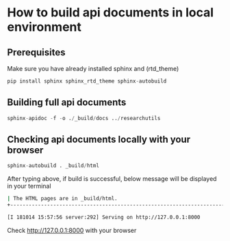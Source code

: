 # How to build api documents in local environment

## Prerequisites
Make sure you have already installed sphinx and (rtd_theme)

```python
pip install sphinx sphinx_rtd_theme sphinx-autobuild
```

## Building full api documents

```python
sphinx-apidoc -f -o ./_build/docs ../researchutils
```

## Checking api documents locally with your browser

```python
sphinx-autobuild . _build/html
```

After typing above, if build is successful, below message will be displayed in your terminal

```sh
| The HTML pages are in _build/html.
+--------------------------------------------------------------------------------

[I 181014 15:57:56 server:292] Serving on http://127.0.0.1:8000
```

Check http://127.0.0.1:8000 with your browser